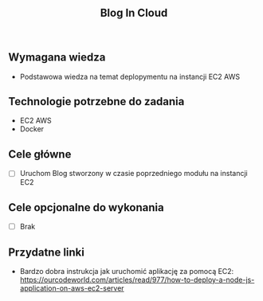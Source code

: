 <h2 align="center">Blog In Cloud</h2>

<br>

## Wymagana wiedza
- Podstawowa wiedza na temat deplopymentu na instancji EC2 AWS
## Technologie potrzebne do zadania

- EC2 AWS
- Docker

## Cele główne

* [ ] Uruchom Blog stworzony w czasie poprzedniego modułu na instancji EC2
## Cele opcjonalne do wykonania

* [ ] Brak

## Przydatne linki
- Bardzo dobra instrukcja jak uruchomić aplikację za pomocą EC2: https://ourcodeworld.com/articles/read/977/how-to-deploy-a-node-js-application-on-aws-ec2-server
